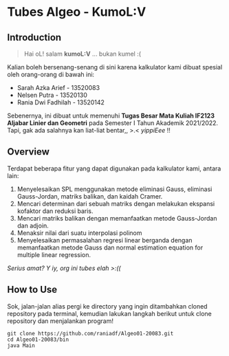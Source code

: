 # Tubes Algeo - KumoL:V

## Introduction

> Hai oL! salam **kumoL:V** ... bukan kumel :( 

Kalian boleh bersenang-senang di sini karena kalkulator kami dibuat spesial oleh orang-orang di bawah ini:
- Sarah Azka Arief - 13520083
- Nelsen Putra - 13520130
- Rania Dwi Fadhilah - 13520142

Sebenernya, ini dibuat untuk memenuhi **Tugas Besar Mata Kuliah IF2123 Aljabar Linier dan Geometri** pada Semester I Tahun Akademik 2021/2022.
Tapi, gak ada salahnya kan liat-liat bentar,, >.< *yippiEee* !!

## Overview

Terdapat beberapa fitur yang dapat digunakan pada kalkulator kami, antara lain:
1. Menyelesaikan SPL menggunakan metode eliminasi Gauss, eliminasi Gauss-Jordan, matriks balikan, dan kaidah Cramer. 
2. Mencari determinan dari sebuah matriks dengan melakukan ekspansi kofaktor dan reduksi baris.
3. Mencari matriks balikan dengan memanfaatkan metode Gauss-Jordan dan adjoin.
4. Menaksir nilai dari suatu interpolasi polinom
5. Menyelesaikan permasalahan regresi linear berganda dengan memanfaatkan metode Gauss dan normal estimation equation for multiple linear regression.

*Serius amat? Y iy, org ini tubes elah >:((*

## How to Use

Sok, jalan-jalan alias pergi ke directory yang ingin ditambahkan cloned repository pada terminal, kemudian lakukan langkah berikut untuk clone repository dan menjalankan program!

    git clone https://github.com/raniadf/Algeo01-20083.git
    cd Algeo01-20083/bin
    java Main
